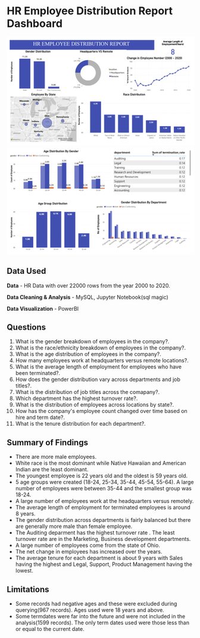 # HR Employee Distribution Report Dashboard


![Image alt](https://github.com/Atchayamangai/HR_Employee_Distribution_Report/blob/42da9756ec104708972fe7c89c0327f2252cf423/hr_emp_report.1.png)
![Image Alt](https://github.com/Atchayamangai/HR_Employee_Distribution_Report/blob/42f7a2e6e416bc5ce908b2f5bf58f5653db5b3d4/hr_emp_report.2.png)


## Data Used

**Data** - HR Data with over 22000 rows from the year 2000 to 2020.

**Data Cleaning & Analysis** - MySQL, Jupyter Notebook(sql magic)

**Data Visualization** - PowerBI

## Questions

1. What is the gender breakdown of employees in the company?.
2. What is the race/ethnicity breakdown of employees in the company?.
3. What is the age distribution of employees in the company?.
4. How many employees work at headquarters versus remote locations?.
5. What is the average length of employment for employees who have been terminated?.
6. How does the gender distribution vary across departments and job titles?.
7. What is the distribution of job titles across the comapany?.
8. Which department has the highest turnover rate?.
9. What is the distribution of employees across locations by state?.
10. How has the company's employee count changed over time based on hire and term date?.
11. What is the tenure distribution for each department?.


## Summary of Findings

- There are more male employees.
- White race is the most dominant while Native Hawaiian and American Indian are the least dominant.
- The youngest employee is 22 years old and the oldest is 59 years old.
- 5 age groups were created (18-24, 25-34, 35-44, 45-54, 55-64). A large number of employees were between 35-44 and the smallest group was 18-24.
- A large number of employees work at the headquarters versus remotely.
- The average length of employment for terminated employees is around 8 years.
- The gender distribution across departments is fairly balanced but there are generally more male than female employee.
- The Auditing deparment has the highest turnover rate . The least turnover rate are in the Marketing, Business development departments.
- A large number of employees come from the state of Ohio.
- The net change in employees has increased over the years.
- The average tenure for each department is about 9 years with Sales having the highest and Legal, Support, Product Management having the lowest.


## Limitations

- Some records had negative ages and these were excluded during querying(967 records). Ages used were 18 years and above.
- Some termdates were far into the future and were not included in the analysis(1599 records). The only term dates used were those less than or equal to the current date.
